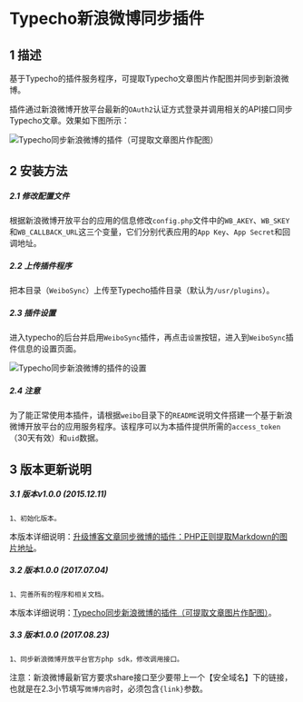 Typecho新浪微博同步插件
======================================================


## 1 描述
基于Typecho的插件服务程序，可提取Typecho文章图片作配图并同步到新浪微博。

插件通过新浪微博开放平台最新的`OAuth2`认证方式登录并调用相关的API接口同步Typecho文章。效果如下图所示：

![Typecho同步新浪微博的插件（可提取文章图片作配图）](https://o3cex9zsl.qnssl.com/2015/08/blog_synchronize_weibo.png "Typecho同步新浪微博的插件（可提取文章图片作配图）")


## 2 安装方法
##### 2.1 修改配置文件
根据新浪微博开放平台的应用的信息修改`config.php`文件中的`WB_AKEY`、`WB_SKEY`和`WB_CALLBACK_URL`这三个变量，它们分别代表应用的`App Key`、`App Secret`和回调地址。

##### 2.2 上传插件程序
把本目录（`WeiboSync`）上传至Typecho插件目录（默认为`/usr/plugins`）。

##### 2.3 插件设置
进入typecho的后台并启用`WeiboSync`插件，再点击`设置`按钮，进入到`WeiboSync`插件信息的设置页面。

![Typecho同步新浪微博的插件的设置](https://o3cex9zsl.qnssl.com/2015/08/update_weibo_plugin.png "Typecho同步新浪微博的插件的设置")

##### 2.4 注意
为了能正常使用本插件，请根据`weibo`目录下的`README`说明文件搭建一个基于新浪微博开放平台的应用服务程序。该程序可以为本插件提供所需的`access_token`（30天有效）和`uid`数据。


## 3 版本更新说明
##### 3.1 版本v1.0.0 (2015.12.11)
    1、初始化版本。

本版本详细说明：[升级博客文章同步微博的插件：PHP正则提取Markdown的图片地址](https://typecodes.com/mix/synweibophpmarkdownimgurl.html '升级博客文章同步微博的插件：PHP正则提取Markdown的图片地址')。

##### 3.2 版本1.0.0 (2017.07.04)
    1、完善所有的程序和相关文档。

本版本详细说明：[Typecho同步新浪微博的插件（可提取文章图片作配图）](https://typecodes.com/mix/typechosynweibo.html 'Typecho同步新浪微博的插件（可提取文章图片作配图）')。

##### 3.3 版本1.0.0 (2017.08.23)
    1、同步新浪微博开放平台官方php sdk，修改调用接口。

注意：新浪微博最新官方要求share接口至少要带上一个【安全域名】下的链接，也就是在2.3小节填写`微博内容`时，必须包含`{link}`参数。

